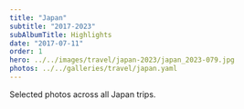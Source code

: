 ```yaml
---
title: "Japan"
subtitle: "2017-2023"
subAlbumTitle: Highlights
date: "2017-07-11"
order: 1
hero: ../../images/travel/japan-2023/japan_2023-079.jpg
photos: ../../galleries/travel/japan.yaml
---
```


Selected photos across all Japan trips.